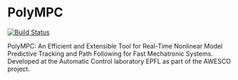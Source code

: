 # PolyMPC

[![Build Status](https://travis-ci.com/LA-EPFL/polympc.svg?branch=master)](https://travis-ci.com/LA-EPFL/polympc)

PolyMPC: An Efficient and Extensible Tool for Real-Time Nonlinear Model Predictive Tracking and Path Following for Fast Mechatronic Systems. Developed at the Automatic Control laboratory EPFL as part of the AWESCO project.
